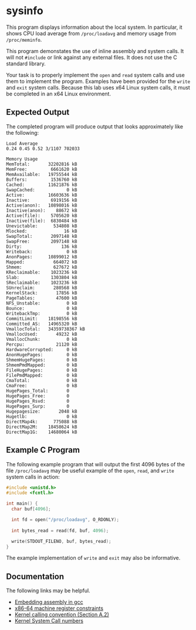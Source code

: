 sysinfo
=======

This program displays information about the local system. In particular, it shows CPU load average from `/proc/loadavg` and memory usage from `/proc/meminfo`.

This program demonstates the use of inline assembly and system calls. It will not `#include` or link against any external files. It does not use the C standard library.

Your task is to properly implement the `open` and `read` system calls and use them to implement the program. Examples have been provided for the `write` and `exit` system calls. Because this lab uses x64 Linux system calls, it must be completed in an x64 Linux environment.

Expected Output
---------------

The completed program will produce output that looks approximately like the following:

```
Load Average
0.24 0.45 0.52 3/1107 702033

Memory Usage
MemTotal:       32202816 kB
MemFree:         6661620 kB
MemAvailable:   19755544 kB
Buffers:         1536760 kB
Cached:         11621876 kB
SwapCached:            0 kB
Active:         16603636 kB
Inactive:        6919156 kB
Active(anon):   10898016 kB
Inactive(anon):    88672 kB
Active(file):    5705620 kB
Inactive(file):  6830484 kB
Unevictable:      534808 kB
Mlocked:              16 kB
SwapTotal:       2097148 kB
SwapFree:        2097148 kB
Dirty:               136 kB
Writeback:             0 kB
AnonPages:      10899012 kB
Mapped:           664072 kB
Shmem:            627672 kB
KReclaimable:    1023236 kB
Slab:            1303804 kB
SReclaimable:    1023236 kB
SUnreclaim:       280568 kB
KernelStack:       17856 kB
PageTables:        47600 kB
NFS_Unstable:          0 kB
Bounce:                0 kB
WritebackTmp:          0 kB
CommitLimit:    18198556 kB
Committed_AS:   14965320 kB
VmallocTotal:   34359738367 kB
VmallocUsed:       49232 kB
VmallocChunk:          0 kB
Percpu:            21120 kB
HardwareCorrupted:     0 kB
AnonHugePages:         0 kB
ShmemHugePages:        0 kB
ShmemPmdMapped:        0 kB
FileHugePages:         0 kB
FilePmdMapped:         0 kB
CmaTotal:              0 kB
CmaFree:               0 kB
HugePages_Total:       0
HugePages_Free:        0
HugePages_Rsvd:        0
HugePages_Surp:        0
Hugepagesize:       2048 kB
Hugetlb:               0 kB
DirectMap4k:      775088 kB
DirectMap2M:    18458624 kB
DirectMap1G:    14680064 kB
```

Example C Program
-----------------

The following example program that will output the first 4096 bytes of the file `/proc/loadavg` may be useful example of the `open`, `read`, and `write` system calls in action:

```c
#include <unistd.h>
#include <fcntl.h>

int main() {
  char buf[4096];

  int fd = open("/proc/loadavg", O_RDONLY);
  
  int bytes_read = read(fd, buf, 4096);

  write(STDOUT_FILENO, buf, bytes_read);
}
```

The example implementation of `write` and `exit` may also be informative.

Documentation
-------------

The following links may be helpful.

- [Embedding assembly in gcc](https://gcc.gnu.org/onlinedocs/gcc/Extended-Asm.html#Extended-Asm)
- [x86-64 machine register constraints](https://gcc.gnu.org/onlinedocs/gcc/Machine-Constraints.html#Machine-Constraints)
- [Kernel calling convention (Section A.2)](https://refspecs.linuxfoundation.org/elf/x86_64-abi-0.99.pdf)
- [Kernel System Call numbers](https://github.com/torvalds/linux/blob/master/arch/x86/entry/syscalls/syscall_64.tbl)

